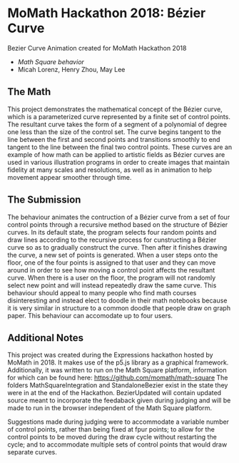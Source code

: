 # MoMath Hackathon 2018: Bézier Curve

Bezier Curve Animation created for MoMath Hackathon 2018
- _Math Square behavior_
- Micah Lorenz, Henry Zhou, May Lee

## The Math

This project demonstrates the mathematical concept of the Bézier curve, which is a parameterized curve represented by a finite set of control points. The resultant curve takes the form of a segment of a polynomial of degree one less than the size of the control set. The curve begins tangent to the line between the first and second points and transitions smoothly to end tangent to the line between the final two control points. These curves are an example of how math can be applied to artistic fields as Bézier curves are used in various illustration programs in order to create images that maintain fidelity at many scales and resolutions, as well as in animation to help movement appear smoother through time.

## The Submission

The behaviour animates the contruction of a Bézier curve from a set of four control points through a recursive method based on the structure of Bézier curves. In its default state, the program selects four random points and draw lines according to the recursive process for cunstructing a Bézier curve so as to gradually construct the curve. Then after it finishes drawing the curve, a new set of points is generated. When a user steps onto the floor, one of the four points is assigned to that user and they can move around in order to see how moving a control point affects the resultant curve. When there is a user on the floor, the program will not randomly select new point and will instead repeatedly draw the same curve. This behaviour should appeal to many people who find math courses disinteresting and instead elect to doodle in their math notebooks because it is very similar in structure to a common doodle that people draw on graph paper. This behaviour can accomodate up to four users.

## Additional Notes

This project was created during the Expressions hackathon hosted by MoMath in 2018. It makes use of the p5.js library as a graphical framework. Additionally, it was written to run on the Math Square platform, information for which can be found here: https://github.com/momath/math-square The folders MathSquareIntegration and StandaloneBezier exist in the state they were in at the end of the Hackathon. BezierUpdated will contain updated source meant to incorporate the feedaback given during judging and will be made to run in the browser independent of the Math Square platform.

Suggestions made during judging were to accommodate a variable number of control points, rather than being fixed at fpur points; to allow for the control points to be moved during the draw cycle without restarting the cycle; and to accommodate multiple sets of control points that would draw separate curves.




